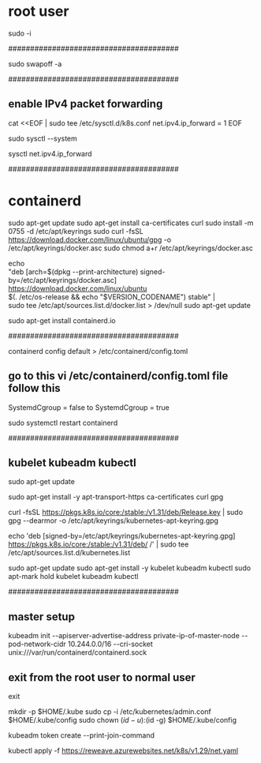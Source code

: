 # root user

sudo -i 

#######################################

sudo swapoff -a

#######################################

## enable IPv4 packet forwarding

cat <<EOF | sudo tee /etc/sysctl.d/k8s.conf
net.ipv4.ip_forward = 1
EOF

sudo sysctl --system

sysctl net.ipv4.ip_forward

#######################################

# containerd

sudo apt-get update
sudo apt-get install ca-certificates curl
sudo install -m 0755 -d /etc/apt/keyrings
sudo curl -fsSL https://download.docker.com/linux/ubuntu/gpg -o /etc/apt/keyrings/docker.asc
sudo chmod a+r /etc/apt/keyrings/docker.asc

echo \
  "deb [arch=$(dpkg --print-architecture) signed-by=/etc/apt/keyrings/docker.asc] https://download.docker.com/linux/ubuntu \
  $(. /etc/os-release && echo "$VERSION_CODENAME") stable" | \
  sudo tee /etc/apt/sources.list.d/docker.list > /dev/null
sudo apt-get update

 sudo apt-get install containerd.io

#######################################

containerd config default > /etc/containerd/config.toml

## go to this vi /etc/containerd/config.toml file follow this

SystemdCgroup = false to SystemdCgroup = true

sudo systemctl restart containerd

#######################################

## kubelet kubeadm kubectl

sudo apt-get update

sudo apt-get install -y apt-transport-https ca-certificates curl gpg

curl -fsSL https://pkgs.k8s.io/core:/stable:/v1.31/deb/Release.key | sudo gpg --dearmor -o /etc/apt/keyrings/kubernetes-apt-keyring.gpg

echo 'deb [signed-by=/etc/apt/keyrings/kubernetes-apt-keyring.gpg] https://pkgs.k8s.io/core:/stable:/v1.31/deb/ /' | sudo tee /etc/apt/sources.list.d/kubernetes.list

sudo apt-get update
sudo apt-get install -y kubelet kubeadm kubectl
sudo apt-mark hold kubelet kubeadm kubectl

#######################################

## master setup

kubeadm init --apiserver-advertise-address private-ip-of-master-node --pod-network-cidr 10.244.0.0/16 --cri-socket unix:///var/run/containerd/containerd.sock

## exit from the root user to normal user

exit

mkdir -p $HOME/.kube
  sudo cp -i /etc/kubernetes/admin.conf $HOME/.kube/config
  sudo chown $(id -u):$(id -g) $HOME/.kube/config


kubeadm token create --print-join-command

 kubectl apply -f https://reweave.azurewebsites.net/k8s/v1.29/net.yaml